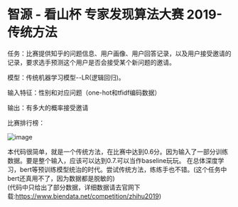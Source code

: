 # 智源 - 看山杯 专家发现算法大赛 2019-传统方法

任务：比赛提供知乎的问题信息、用户画像、用户回答记录，以及用户接受邀请的记录，要求选手预测这个用户是否会接受某个新问题的邀请。

模型：传统机器学习模型--LR(逻辑回归)。

输入特征：性别和对应问题（one-hot和tfidf编码数据）

输出：有多大的概率接受邀请   

比赛排行榜：

![image](https://github.com/user-attachments/assets/03c131a9-9cbb-4f6e-bcc5-fd3344a13271)

本代码很简单，就是一个传统方法，在比赛中达到0.6分。因为输入了一部分训练数据。要是整个输入，应该可以达到0.7.可以当作baseline玩玩。
在总体深度学习，bert等预训练模型统治的时代。尝试传统方法，练练手也不错。(这个任务中bert还真用不了，因为数据都是脱敏的)<br>
(代码中只给出了部分数据，详细数据请去官网下载:https://www.biendata.net/competition/zhihu2019)

